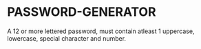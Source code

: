 # PASSWORD-GENERATOR
A 12 or more lettered password, must contain atleast 1 uppercase, lowercase, special character and number.
